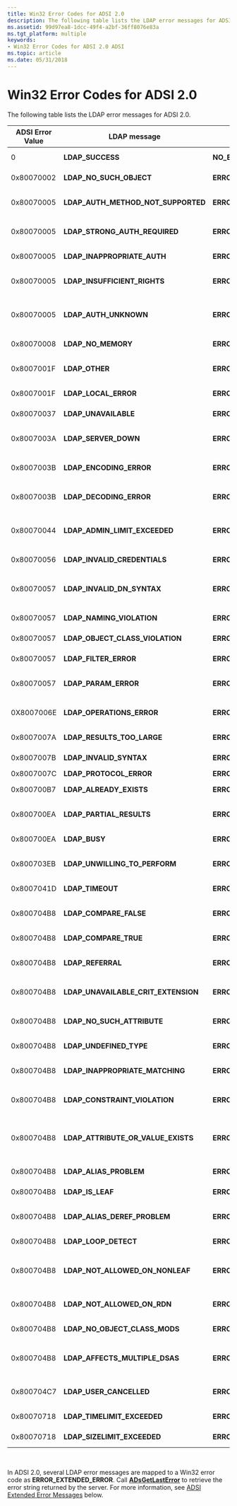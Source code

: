 ```yaml
---
title: Win32 Error Codes for ADSI 2.0
description: The following table lists the LDAP error messages for ADSI 2.0.
ms.assetid: 99d97ea8-1dcc-49f4-a2bf-36ff8076e83a
ms.tgt_platform: multiple
keywords:
- Win32 Error Codes for ADSI 2.0 ADSI
ms.topic: article
ms.date: 05/31/2018
---
```


# Win32 Error Codes for ADSI 2.0

The following table lists the LDAP error messages for ADSI 2.0.



| ADSI Error Value | LDAP message                           | Win32 message                        | Description                                          |
|------------------|----------------------------------------|--------------------------------------|------------------------------------------------------|
| 0                | **LDAP\_SUCCESS**                      | **NO\_ERROR**                        | Operation succeeded.                                 |
| 0x80070002       | **LDAP\_NO\_SUCH\_OBJECT**             | **ERROR\_FILE\_NOT\_FOUND**          | Object does not exist.                               |
| 0x80070005       | **LDAP\_AUTH\_METHOD\_NOT\_SUPPORTED** | **ERROR\_ACCESS\_DENIED**            | Authentication method not supported.                 |
| 0x80070005       | **LDAP\_STRONG\_AUTH\_REQUIRED**       | **ERROR\_ACCESS\_DENIED**            | Requires strong authentication.                      |
| 0x80070005       | **LDAP\_INAPPROPRIATE\_AUTH**          | **ERROR\_ACCESS\_DENIED**            | Inappropriate authentication.                        |
| 0x80070005       | **LDAP\_INSUFFICIENT\_RIGHTS**         | **ERROR\_ACCESS\_DENIED**            | User has insufficient access rights.                 |
| 0x80070005       | **LDAP\_AUTH\_UNKNOWN**                | **ERROR\_ACCESS\_DENIED**            | Unknown authentication error occurred.               |
| 0x80070008       | **LDAP\_NO\_MEMORY**                   | **ERROR\_NOT\_ENOUGH\_MEMORY**       | System is out of memory.                             |
| 0x8007001F       | **LDAP\_OTHER**                        | **ERROR\_GEN\_FAILURE**              | Unknown error occurred.                              |
| 0x8007001F       | **LDAP\_LOCAL\_ERROR**                 | **ERROR\_GEN\_FAILURE**              | Local error occurred.                                |
| 0x80070037       | **LDAP\_UNAVAILABLE**                  | **ERROR\_DEV\_NOT\_EXIST**           | Server is not available.                             |
| 0x8007003A       | **LDAP\_SERVER\_DOWN**                 | **ERROR\_BAD\_NET\_RESP**            | Cannot contact the LDAP server.                      |
| 0x8007003B       | **LDAP\_ENCODING\_ERROR**              | **ERROR\_UNEXP\_NET\_ERR**           | Encoding error occurred.                             |
| 0x8007003B       | **LDAP\_DECODING\_ERROR**              | **ERROR\_UNEXP\_NET\_ERR**           | Decoding error occurred.                             |
| 0x80070044       | **LDAP\_ADMIN\_LIMIT\_EXCEEDED**       | **ERROR\_TOO\_MANY\_NAMES**          | Exceeded administration limit on the server.         |
| 0x80070056       | **LDAP\_INVALID\_CREDENTIALS**         | **ERROR\_INVALID\_PASSWORD**         | Credential not valid.                                |
| 0x80070057       | **LDAP\_INVALID\_DN\_SYNTAX**          | **ERROR\_INVALID\_PARAMETER**        | Distinguished name has syntax that is not valid.     |
| 0x80070057       | **LDAP\_NAMING\_VIOLATION**            | **ERROR\_INVALID\_PARAMETER**        | Naming violation.                                    |
| 0x80070057       | **LDAP\_OBJECT\_CLASS\_VIOLATION**     | **ERROR\_INVALID\_PARAMETER**        | Object class violation.                              |
| 0x80070057       | **LDAP\_FILTER\_ERROR**                | **ERROR\_INVALID\_PARAMETER**        | Search filter is bad.                                |
| 0x80070057       | **LDAP\_PARAM\_ERROR**                 | **ERROR\_INVALID\_PARAMETER**        | Bad parameter was passed to a routine.               |
| 0X8007006E       | **LDAP\_OPERATIONS\_ERROR**            | **ERROR\_OPEN\_FAILED**              | Operation error occurred.                            |
| 0x8007007A       | **LDAP\_RESULTS\_TOO\_LARGE**          | **ERROR\_INSUFFICIENT\_BUFFER**      | Results set is too large.                            |
| 0x8007007B       | **LDAP\_INVALID\_SYNTAX**              | **ERROR\_INVALID\_NAME**             | Syntax not valid.                                    |
| 0x8007007C       | **LDAP\_PROTOCOL\_ERROR**              | **ERROR\_INVALID\_LEVEL**            | Protocol error.                                      |
| 0x800700B7       | **LDAP\_ALREADY\_EXISTS**              | **ERROR\_ALREADY\_EXISTS**           | Object already exists.                               |
| 0x800700EA       | **LDAP\_PARTIAL\_RESULTS**             | **ERROR\_MORE\_DATA**                | Partial results and referrals received.              |
| 0x800700EA       | **LDAP\_BUSY**                         | **ERROR\_BUSY**                      | Server is busy.                                      |
| 0x800703EB       | **LDAP\_UNWILLING\_TO\_PERFORM**       | **ERROR\_CAN\_NOT\_COMPLETE**        | Server cannot perform operation.                     |
| 0x8007041D       | **LDAP\_TIMEOUT**                      | **ERROR\_SERVICE\_REQUEST\_TIMEOUT** | Search timed out.                                    |
| 0x800704B8       | **LDAP\_COMPARE\_FALSE**               | **ERROR\_EXTENDED\_ERROR**           | Compare yielded **FALSE**.                           |
| 0x800704B8       | **LDAP\_COMPARE\_TRUE**                | **ERROR\_EXTENDED\_ERROR**           | Compare yielded **TRUE**.                            |
| 0x800704B8       | **LDAP\_REFERRAL**                     | **ERROR\_EXTENDED\_ERROR**           | Cannot resolve referral.                             |
| 0x800704B8       | **LDAP\_UNAVAILABLE\_CRIT\_EXTENSION** | **ERROR\_EXTENDED\_ERROR**           | Critical extension is unavailable.                   |
| 0x800704B8       | **LDAP\_NO\_SUCH\_ATTRIBUTE**          | **ERROR\_EXTENDED\_ERROR**           | Requested attribute does not exist.                  |
| 0x800704B8       | **LDAP\_UNDEFINED\_TYPE**              | **ERROR\_EXTENDED\_ERROR**           | Type is not defined.                                 |
| 0x800704B8       | **LDAP\_INAPPROPRIATE\_MATCHING**      | **ERROR\_EXTENDED\_ERROR**           | There was an inappropriate matching.                 |
| 0x800704B8       | **LDAP\_CONSTRAINT\_VIOLATION**        | **ERROR\_EXTENDED\_ERROR**           | There was a constrain violation.                     |
| 0x800704B8       | **LDAP\_ATTRIBUTE\_OR\_VALUE\_EXISTS** | **ERROR\_EXTENDED\_ERROR**           | The attribute exists or the value has been assigned. |
| 0x800704B8       | **LDAP\_ALIAS\_PROBLEM**               | **ERROR\_EXTENDED\_ERROR**           | Alias is not valid.                                  |
| 0x800704B8       | **LDAP\_IS\_LEAF**                     | **ERROR\_EXTENDED\_ERROR**           | Object is a leaf.                                    |
| 0x800704B8       | **LDAP\_ALIAS\_DEREF\_PROBLEM**        | **ERROR\_EXTENDED\_ERROR**           | Cannot dereference the alias.                        |
| 0x800704B8       | **LDAP\_LOOP\_DETECT**                 | **ERROR\_EXTENDED\_ERROR**           | Loop was detected.                                   |
| 0x800704B8       | **LDAP\_NOT\_ALLOWED\_ON\_NONLEAF**    | **ERROR\_EXTENDED\_ERROR**           | Operation is not allowed on a non-leaf object.       |
| 0x800704B8       | **LDAP\_NOT\_ALLOWED\_ON\_RDN**        | **ERROR\_EXTENDED\_ERROR**           | Operation is not allowed on RDN.                     |
| 0x800704B8       | **LDAP\_NO\_OBJECT\_CLASS\_MODS**      | **ERROR\_EXTENDED\_ERROR**           | Cannot modify object class.                          |
| 0x800704B8       | **LDAP\_AFFECTS\_MULTIPLE\_DSAS**      | **ERROR\_EXTENDED\_ERROR**           | Multiple directory service agents are affected.      |
| 0x800704C7       | **LDAP\_USER\_CANCELLED**              | **ERROR\_CANCELLED**                 | User has canceled the operation.                     |
| 0x80070718       | **LDAP\_TIMELIMIT\_EXCEEDED**          | **ERROR\_NOT\_ENOUGH\_QUOTA**        | Exceeded time limit.                                 |
| 0x80070718       | **LDAP\_SIZELIMIT\_EXCEEDED**          | **ERROR\_NOT\_ENOUGH\_QUOTA**        | Exceeded size limit.                                 |



 

In ADSI 2.0, several LDAP error messages are mapped to a Win32 error code as **ERROR\_EXTENDED\_ERROR**. Call [**ADsGetLastError**](/windows/desktop/api/Adshlp/nf-adshlp-adsgetlasterror) to retrieve the error string returned by the server. For more information, see [ADSI Extended Error Messages](adsi-extended-error-messages.md) below.

 

 




